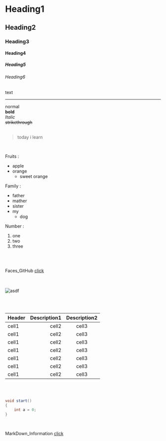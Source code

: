 <!--Preview-->
<!--crtl +  shift + v-->

<!--Heading -->
# Heading1
## Heading2
### Heading3
#### Heading4
##### Heading5
###### Heading6
text

<!-- Line -->
___

<!-- Text attributes -->
normal
<br>
**bold**
<br>
*Italic*
<br>
~~strikethrough~~
<br>
<br>

<!-- Quote(인용구)-->
> today i learn
<br>

<!-- List-->
Fruits :
* apple
* orange
  * sweet orange

Family :
- father
- mather
- sister
- my
  - dog

Number :
1. one
2. two
3. three

<br>
<br>

<!-- Link -->
Faces_GitHub [click](https://github.com/faces0312)
<br>
<br>
<br>

<!-- Image -->
![asdf](https://github.com/faces0312/TIL/assets/112464553/68e95879-b7d8-4c42-a711-2f04e06e2037)

<!-- 이미지 링크 얻는 법 깃허브에 issues란에  넣으면 마크다운언어로 나온다-->
<br>
<br>

<!-- Table -->
|Header|Description1|Description2|
|:--|--:|:--:|
|cell1|cell2|cell3|
|cell1|cell2|cell3|
|cell1|cell2|cell3|
|cell1|cell2|cell3|
|cell1|cell2|cell3|
|cell1|cell2|cell3|
|cell1|cell2|cell3|

<br>
<br>

<!-- Code -->
<!-- 백틱 키 -->
```cs
void start()
{
    int a = 0;
}
```

<br>

<!-- GitHub MarkDown Information-->
MarkDown_Information [click](https://github.com/demun/blog/blob/master/Github/102_Github-Flavored-Markdown.md)
